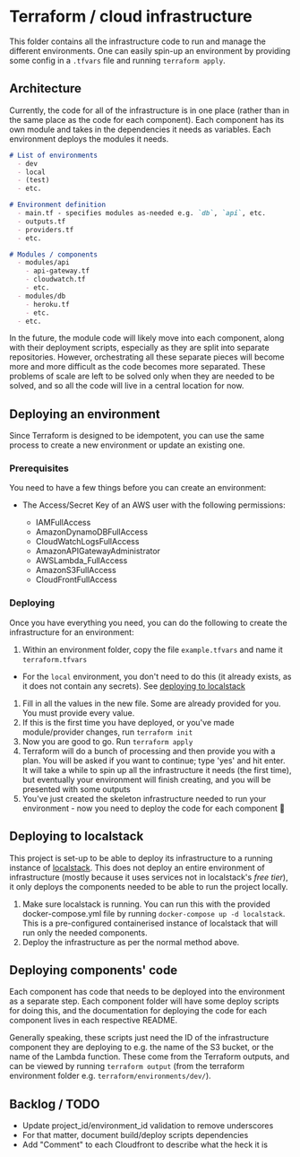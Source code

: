 # Terraform / cloud infrastructure

This folder contains all the infrastructure code to run and manage the different environments. One can easily spin-up an environment by providing some config in a `.tfvars` file and running `terraform apply`.

## Architecture

Currently, the code for all of the infrastructure is in one place (rather than in the same place as the code for each component). Each component has its own module and takes in the dependencies it needs as variables. Each environment deploys the modules it needs.

```md
# List of environments
  - dev
  - local
  - (test)
  - etc.

# Environment definition
  - main.tf - specifies modules as-needed e.g. `db`, `api`, etc.
  - outputs.tf
  - providers.tf
  - etc.

# Modules / components
  - modules/api
    - api-gateway.tf
    - cloudwatch.tf
    - etc.
  - modules/db
    - heroku.tf
    - etc.
  - etc.
```

In the future, the module code will likely move into each component, along with their deployment scripts, especially as they are split into separate repositories. However, orchestrating all these separate pieces will become more and more difficult as the code becomes more separated. These problems of scale are left to be solved only when they are needed to be solved, and so all the code will live in a central location for now.

## Deploying an environment

Since Terraform is designed to be idempotent, you can use the same process to create a new environment or update an existing one.

### Prerequisites

You need to have a few things before you can create an environment:
  - The Access/Secret Key of an AWS user with the following permissions:
    - IAMFullAccess
    - AmazonDynamoDBFullAccess
    - CloudWatchLogsFullAccess
    - AmazonAPIGatewayAdministrator
    - AWSLambda_FullAccess
    - AmazonS3FullAccess
    - CloudFrontFullAccess

    <!-- @TODO will probably need these permissions too  -->
    <!-- - AWSCertificateManagerFullAccess -->
  <!-- - A domain set up (and active) in ACM
    - TL;DR:
    1. Add your domain to ACM
    1. Add a CNAME record to your domain with the name/value that ACM gives you
    1. Wait for it to validate
    1. Now you are good to go
    - You will use this domain in the config e.g. `pet-game.winsauce.com` -->

### Deploying

Once you have everything you need, you can do the following to create the infrastructure for an environment:

1. Within an environment folder, copy the file `example.tfvars` and name it `terraform.tfvars`
  - For the `local` environment, you don't need to do this (it already exists, as it does not contain any secrets). See [deploying to localstack](#Deploying-to-localstack)
1. Fill in all the values in the new file. Some are already provided for you. You must provide every value.
1. If this is the first time you have deployed, or you've made module/provider changes, run `terraform init`
1. Now you are good to go. Run `terraform apply`
1. Terraform will do a bunch of processing and then provide you with a plan. You will be asked if you want to continue; type 'yes' and hit enter. It will take a while to spin up all the infrastructure it needs (the first time), but eventually your environment will finish creating, and you will be presented with some outputs
1. You've just created the skeleton infrastructure needed to run your environment - now you need to deploy the code for each component 🙂

## Deploying to localstack

This project is set-up to be able to deploy its infrastructure to a running instance of [localstack](https://github.com/localstack/localstack). This does not deploy an entire environment of infrastructure (mostly because it uses services not in localstack's _free tier_), it only deploys the components needed to be able to run the project locally.

1. Make sure localstack is running. You can run this with the provided docker-compose.yml file by running `docker-compose up -d localstack`. This is a pre-configured containerised instance of localstack that will run only the needed components.
1. Deploy the infrastructure as per the normal method above.

## Deploying components' code

Each component has code that needs to be deployed into the environment as a separate step. Each component folder will have some deploy scripts for doing this, and the documentation for deploying the code for each component lives in each respective README.

Generally speaking, these scripts just need the ID of the infrastructure component they are deploying to e.g. the name of the S3 bucket, or the name of the Lambda function. These come from the Terraform outputs, and can be viewed by running `terraform output` (from the terraform environment folder e.g. `terraform/environments/dev/`).

## Backlog / TODO

  - Update project_id/environment_id validation to remove underscores
  - For that matter, document build/deploy scripts dependencies
  - Add "Comment" to each Cloudfront to describe what the heck it is